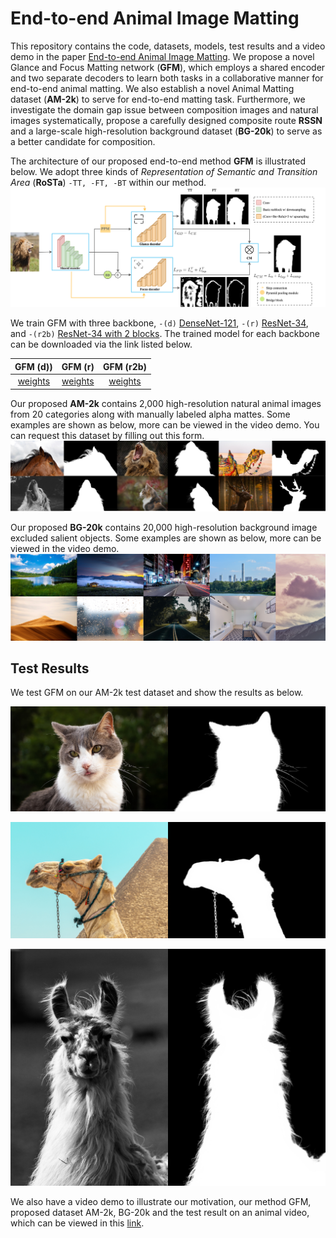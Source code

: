 <!-- # animal-matting -->
# End-to-end Animal Image Matting
<!-- by
Author 1,
Author 2,
etc -->

<!-- ## Introduction -->
This repository contains the code, datasets, models, test results and a video demo in the paper [End-to-end Animal Image Matting](). We propose a novel Glance and Focus Matting network (<strong>GFM</strong>), which employs a shared encoder and two separate decoders to learn both tasks in a collaborative manner for end-to-end animal matting. We also establish a novel Animal Matting dataset (<strong>AM-2k</strong>) to serve for end-to-end matting task. Furthermore, we investigate the domain gap issue between composition images and natural images systematically, propose a carefully designed composite route <strong>RSSN</strong> and a large-scale high-resolution background dataset (<strong>BG-20k</strong>) to serve as a better candidate for composition. 

The architecture of our proposed end-to-end method <strong>GFM</strong> is illustrated below. We adopt three kinds of <em>Representation of Semantic and Transition Area</em> (<strong>RoSTa</strong>) `-TT, -FT, -BT` within our method. 
![](demo/gfm.png)

We train GFM with three backbone, `-(d)` [DenseNet-121](), `-(r)` [ResNet-34](), and `-(r2b)` [ResNet-34 with 2 blocks](). The trained model for each backbone can be downloaded via the link listed below.

| GFM (d)) | GFM (r) | GFM (r2b)|
| :----:| :----: | :----: |
|    [weights]()   | [weights]()  |   [weights]() |


Our proposed <strong>AM-2k</strong> contains 2,000 high-resolution natural animal images from 20 categories along with manually labeled alpha mattes. Some examples are shown as below, more can be viewed in the video demo. You can request this dataset by filling out this form. 
![](demo/am2k_small.png)

Our proposed <strong>BG-20k</strong> contains 20,000 high-resolution background image excluded salient objects. Some examples are shown as below, more can be viewed in the video demo.
![](demo/bg20k.jpg)

## Test Results

We test GFM on our AM-2k test dataset and show the results as below.

<img src="demo/sample3.jpg" width="50%"><img src="demo/sample3.png" width="50%">

<img src="demo/sample1.jpg" width="50%"><img src="demo/sample1.png" width="50%">

<img src="demo/sample2.jpg" width="50%"><img src="demo/sample2.png" width="50%">


We also have a video demo to illustrate our motivation, our method GFM, proposed dataset AM-2k, BG-20k and the test result on an animal video, which can be viewed in this [link](https://drive.google.com/file/d/1-NyeclNim9jAehrxGrbK_1PbFTgDZH5S/view?usp=sharing).




